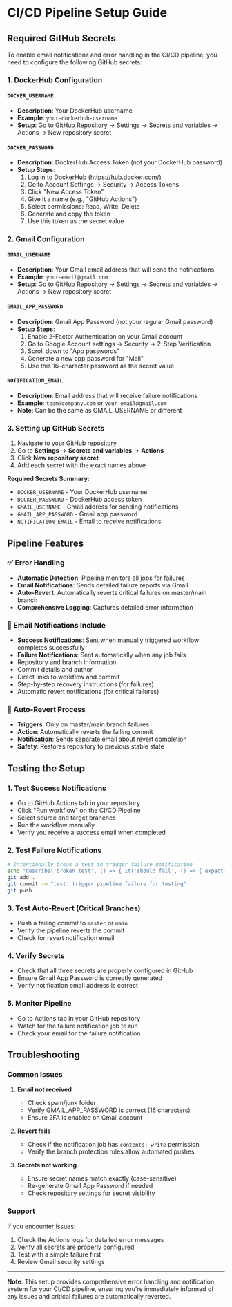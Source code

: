 # CI/CD Pipeline Setup Guide

## Required GitHub Secrets

To enable email notifications and error handling in the CI/CD pipeline, you need to configure the following GitHub secrets:

### 1. DockerHub Configuration

#### `DOCKER_USERNAME`
- **Description**: Your DockerHub username
- **Example**: `your-dockerhub-username`
- **Setup**: Go to GitHub Repository → Settings → Secrets and variables → Actions → New repository secret

#### `DOCKER_PASSWORD`
- **Description**: DockerHub Access Token (not your DockerHub password)
- **Setup Steps**:
  1. Log in to DockerHub (https://hub.docker.com/)
  2. Go to Account Settings → Security → Access Tokens
  3. Click "New Access Token"
  4. Give it a name (e.g., "GitHub Actions")
  5. Select permissions: Read, Write, Delete
  6. Generate and copy the token
  7. Use this token as the secret value

### 2. Gmail Configuration

#### `GMAIL_USERNAME`
- **Description**: Your Gmail email address that will send the notifications
- **Example**: `your-email@gmail.com`
- **Setup**: Go to GitHub Repository → Settings → Secrets and variables → Actions → New repository secret

#### `GMAIL_APP_PASSWORD`
- **Description**: Gmail App Password (not your regular Gmail password)
- **Setup Steps**:
  1. Enable 2-Factor Authentication on your Gmail account
  2. Go to Google Account settings → Security → 2-Step Verification
  3. Scroll down to "App passwords"
  4. Generate a new app password for "Mail"
  5. Use this 16-character password as the secret value

#### `NOTIFICATION_EMAIL`
- **Description**: Email address that will receive failure notifications
- **Example**: `team@company.com` or `your-email@gmail.com`
- **Note**: Can be the same as GMAIL_USERNAME or different

### 3. Setting up GitHub Secrets

1. Navigate to your GitHub repository
2. Go to **Settings** → **Secrets and variables** → **Actions**
3. Click **New repository secret**
4. Add each secret with the exact names above

**Required Secrets Summary:**
- `DOCKER_USERNAME` - Your DockerHub username
- `DOCKER_PASSWORD` - DockerHub access token
- `GMAIL_USERNAME` - Gmail address for sending notifications
- `GMAIL_APP_PASSWORD` - Gmail app password
- `NOTIFICATION_EMAIL` - Email to receive notifications

## Pipeline Features

### ✅ Error Handling
- **Automatic Detection**: Pipeline monitors all jobs for failures
- **Email Notifications**: Sends detailed failure reports via Gmail
- **Auto-Revert**: Automatically reverts critical failures on master/main branch
- **Comprehensive Logging**: Captures detailed error information

### 📧 Email Notifications Include
- **Success Notifications**: Sent when manually triggered workflow completes successfully
- **Failure Notifications**: Sent automatically when any job fails
- Repository and branch information
- Commit details and author
- Direct links to workflow and commit
- Step-by-step recovery instructions (for failures)
- Automatic revert notifications (for critical failures)

### 🔄 Auto-Revert Process
- **Triggers**: Only on master/main branch failures
- **Action**: Automatically reverts the failing commit
- **Notification**: Sends separate email about revert completion
- **Safety**: Restores repository to previous stable state

## Testing the Setup

### 1. Test Success Notifications
- Go to GitHub Actions tab in your repository
- Click "Run workflow" on the CI/CD Pipeline
- Select source and target branches
- Run the workflow manually
- Verify you receive a success email when completed

### 2. Test Failure Notifications
```bash
# Intentionally break a test to trigger failure notification
echo "describe('broken test', () => { it('should fail', () => { expect(true).toBe(false); }); });" >> src/__tests__/test-failure.spec.ts
git add .
git commit -m "test: trigger pipeline failure for testing"
git push
```

### 3. Test Auto-Revert (Critical Branches)
- Push a failing commit to `master` or `main`
- Verify the pipeline reverts the commit
- Check for revert notification email

### 4. Verify Secrets
- Check that all three secrets are properly configured in GitHub
- Ensure Gmail App Password is correctly generated
- Verify notification email address is correct

### 5. Monitor Pipeline
- Go to Actions tab in your GitHub repository
- Watch for the failure notification job to run
- Check your email for the failure notification

## Troubleshooting

### Common Issues

1. **Email not received**
   - Check spam/junk folder
   - Verify GMAIL_APP_PASSWORD is correct (16 characters)
   - Ensure 2FA is enabled on Gmail account

2. **Revert fails**
   - Check if the notification job has `contents: write` permission
   - Verify the branch protection rules allow automated pushes

3. **Secrets not working**
   - Ensure secret names match exactly (case-sensitive)
   - Re-generate Gmail App Password if needed
   - Check repository settings for secret visibility

### Support

If you encounter issues:
1. Check the Actions logs for detailed error messages
2. Verify all secrets are properly configured
3. Test with a simple failure first
4. Review Gmail security settings

---

**Note**: This setup provides comprehensive error handling and notification system for your CI/CD pipeline, ensuring you're immediately informed of any issues and critical failures are automatically reverted.